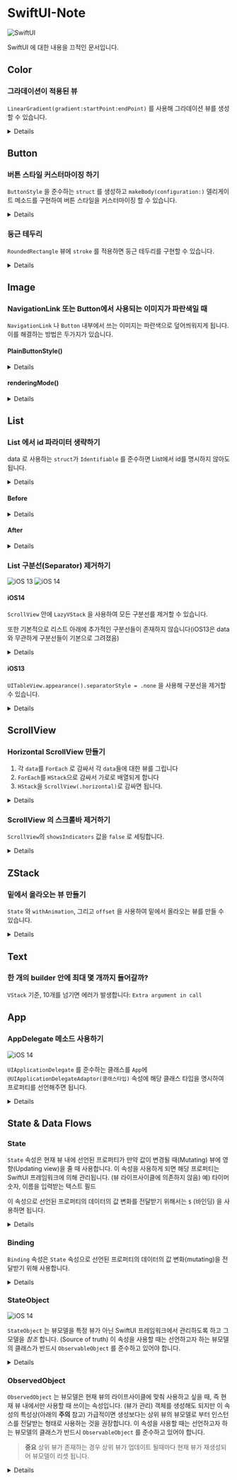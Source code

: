 # SwiftUI-Note

![SwiftUI](https://img.shields.io/badge/SwiftUI-blue?style=for-the-badge&logo=swift&logoColor=white)

SwiftUI 에 대한 내용을 끄적인 문서입니다.

## Color

### 그라데이션이 적용된 뷰

`LinearGradient(gradient:startPoint:endPoint)` 를 사용해 그라데이션 뷰를 생성할 수 있습니다.

<details>

```swift
LinearGradient(gradient: Gradient(colors: [.green, .purple]), 
               startPoint: .leading, 
               endPoint: .trailing)
```

</details>

## Button

### 버튼 스타일 커스터마이징 하기

`ButtonStyle` 을 준수하는 `struct` 를 생성하고 `makeBody(configuration:)` 델리게이트 메소드를 구현하여 버튼 스타일을 커스터마이징 할 수 있습니다.

<details>

```swift
// 배경에 그라데이션이 적용된 스타일
struct LinearGradientStyle: ButtonStyle {
 
    func makeBody(configuration: Self.Configuration) -> some View {
        configuration.label
            .foregroundColor(.white)
            .frame(minWidth: 0, maxWidth: .infinity)
            .padding()
            .background(
                LinearGradient(gradient: Gradient(colors: [.green, .purple]), startPoint: .leading, endPoint: .trailing)
            )
            .cornerRadius(40)
            .padding(.horizontal, 20)
    }
}
```

```swift
// 사용 예시
Button(action: ...) {
    ...
}
.buttonStyle(LinearGradientStyle())
```

</details>

### 둥근 테두리

`RoundedRectangle` 뷰에 `stroke` 를 적용하면 둥근 테두리를 구현할 수 있습니다.

<details>
  
  ```swift
  RoundedRectangle(cornerRadius: 28)
      .stroke(Color.red, lineWidth: 2)
  ```

</details>

## Image

### NavigationLink 또는 Button에서 사용되는 이미지가 파란색일 때

`NavigationLink` 나 `Button` 내부에서 쓰는 이미지는 파란색으로 덮어씌워지게 됩니다. 이를 해결하는 방법은 두가지가 있습니다.

#### PlainButtonStyle()

<details>

```swift
NavigationLink(destination: ...) {
    Image(...)
}
.buttonStyle(PlainButtonStyle())


Button(action: ...) {
    Image(...)
}
.buttonStyle(PlainButtonStyle())
```

</details>

#### renderingMode()

<details>

```swift
NavigationLink(destination: ...) {
    Image(...)
        .renderingMode(.original)
}
```

</details>


## List

### List 에서 id 파라미터 생략하기

data 로 사용하는 `struct`가 `Identifiable` 를 준수하면 List에서 id를 명시하지 않아도 됩니다.

<details>

```swift
struct Food: Identifiable {
    let id = UUID()
    ...
}
```

</details>

#### Before

<details>

```swift
List(foods, id: \.name) { ... }
```

</details>

#### After

<details>

```swift
List(foods) { ... }
```

</details>

### List 구분선(Separator) 제거하기

![iOS 13](https://img.shields.io/badge/iOS_13-999999?style=for-the-badge&logo=apple&logoColor=white)
![iOS 14](https://img.shields.io/badge/iOS_14-e4405f?style=for-the-badge&logo=apple&logoColor=white)

#### iOS14

`ScrollView` 안에 `LazyVStack` 을 사용하여 모든 구분선를 제거할 수 있습니다.

또한 기본적으로 리스트 아래에 추가적인 구분선들이 존재하지 않습니다(iOS13은 data와 무관하게 구분선들이 기본으로 그려졌음)

<details>
  
```swift
ScrollView {
    LazyVStack {
        ForEach(items) { item in
            ItemRow(item: item)
        }
    }
}
```

</details>

#### iOS13
`UITableView.appearance().separatorStyle = .none` 을 사용해 구분선을 제거할 수 있습니다.

<details>

```swift
// 1. onAppear에서 호출하기
List {
   ...
}
.onAppear {
   UITableView.appearance().separatorStyle = .none
}

// 2. init에서 호출하기
init() {
    UITableView.appearance().separatorStyle = .none
}
```

</details>

## ScrollView

### Horizontal ScrollView 만들기

1. 각 `data`를 `ForEach` 로 감싸서 각 `data`들에 대한 뷰를 그립니다
2. `ForEach`를 `HStack`으로 감싸서 가로로 배열되게 합니다
3. `HStack`을 `ScrollView(.horizontal)`로 감싸면 됩니다.

<details>

```swift
// 1. onAppear에서 호출하기
ScrollView(.horizontal) {
   HStack {
        ForEach(foods, id: \.name) { foods in
            Text(food.name)
        }
    }
}
```

</details>

### ScrollView 의 스크롤바 제거하기
`ScrollView`의 `showsIndicators` 값을 `false` 로 세팅합니다.

<details>
    
```swift
// 1. onAppear에서 호출하기
ScrollView(showsIndicators: false) {
   ...
}
```

</details>

## ZStack

### 밑에서 올라오는 뷰 만들기
`State` 와 `withAnimation`, 그리고 `offset` 을 사용하여 밑에서 올라오는 뷰를 만들 수 있습니다.

<details>
    
```swift
struct BelowView: View {
    @State var showingUpper: Bool = false   // 1. 뷰를 올릴지 내릴지 결정할 State 값 
    
    var body: some View {
        ZStack {
            Text("Show upper view")
                .onTapGesture {             // 2. "보여주기"를 탭했을 때 State 값을 true로 변경
                    withAnimation {
                        showingUpper = true
                    }
                }
            
            UpperView(showingUpper: $showingUpper)  // 3. 위로 올라올 뷰는 State 값을 바인딩
                // 4. 뷰 오프셋의 y값을 State 값에 따라 바뀌도로 함 (true이면 y = 0, false 이면 y = 스크린 높이)
                .offset(x: 0, y: showingUpper ? 0 : UIScreen.main.bounds.height)
        }
    }
}

struct UpperView: View {
    @Binding var showingUpper: Bool         // 5. (3)번에서 바인딩한 프로퍼티
    
    var body: some View {
        Text("Hide upper view")
            .onTapGesture {                 // 6. 바인딩 값을 false로 변경하여  (4)번의 오프셋 값으 변경
                withAnimation {
                    showingUpper = false
                }
            }
    }
}
```

</details>

## Text

### 한 개의 builder 안에 최대 몇 개까지 들어갈까?
`VStack` 기준, 10개를 넘기면 에러가 발생합니다: `Extra argument in call`

## App

### AppDelegate 메소드 사용하기

![iOS 14](https://img.shields.io/badge/iOS_14-e4405f?style=for-the-badge&logo=apple&logoColor=white)

`UIApplicationDelegate` 를 준수하는 클래스를 `App`에 `@UIApplicationDelegateAdaptor(클래스타입)` 속성에 해당 클래스 타입을 명시하여 프로퍼티를 선언해주면 됩니다.

<details>
  
  ```swift
  @UIApplicationDelegateAdaptor(AppDelegate.self) var appDelegate
  ```
  
  ```swift
  class AppDelegate: NSObject, UIApplicationDelegate {
      func application(..., didFinishLaunchingWithOptions...) {
          ...
      }
  }
  ```
  
</details>

## State & Data Flows

### State

`State` 속성은 현재 뷰 내에 선언된 프로퍼티가 만약 값이 변경될 때(Mutating) 뷰에 영향(Updating view)을 줄 때 사용합니다.
이 속성을 사용하게 되면 해당 프로퍼티는 SwiftUI 프레임워크에 의해 관리됩니다. (뷰 라이프사이클에 의존하지 않음)
예) 타이머 숫자, 이름을 입력받는 텍스트 필드

이 속성으로 선언된 프로퍼티의 데이터의 값 변화를 전달받기 위해서는 `$` (바인딩) 을 사용하면 됩니다.

<details>
  
  ```swift
  @State private var username: String = ""
  ```
  
  ```swift
  TextField("Enter your name", text: $username)
  ```
  
</details>

### Binding

`Binding` 속성은 `State` 속성으로 선언된 프로퍼티의 데이터의 값 변화(mutating)을 전달받기 위해 사용합니다.

<details>
  
  ```swift
  @Binding var username: String
  ```
  
  ```swift
  @State var username: String = ""
  
  var body: some View {
      ChildView(username: $username)
  }
  ```
  
</details>

### StateObject

![iOS 14](https://img.shields.io/badge/iOS_14-e4405f?style=for-the-badge&logo=apple&logoColor=white)

`StateObject` 는 뷰모델을 특정 뷰가 아닌 SwiftUI 프레임워크에서 관리하도록 하고 그 모델을 *참조* 합니다. (Source of truth)
이 속성을 사용할 때는 선언하고자 하는 뷰모델의 클래스가 반드시 `ObservableObject` 를 준수하고 있어야 합니다.

<details>
  
```swift
@StateObject private var data = ViewModel()
```

</details>

### ObservedObject

`ObservedObject` 는 뷰모델은 현재 뷰의 라이프사이클에 맞춰 사용하고 싶을 때, 즉 현재 뷰 내에서만 사용할 때 쓰이는 속성입니다. (뷰가 관리)
객체를 생성해도 되지만 이 속성의 특성상(아래의 **주의** 참고) 가급적이면 생성보다는 상위 뷰의 뷰모델로 부터 인스턴스를 전달받는 형태로 사용하는 것을 권장합니다.
이 속성을 사용할 때는 선언하고자 하는 뷰모델의 클래스가 반드시 `ObservableObject` 를 준수하고 있어야 합니다.

> **중요** 상위 뷰가 존재하는 경우 상위 뷰가 업데이트 될때마다 현재 뷰가 재생성되어 뷰모델이 리셋 됩니다.

<details>
  
  ```swift
  @ObservedObject var data: ViewModel
  ```
  
  ```swift
  @StateObject private var data = ViewModel()
  
  var body: some View {
      ChildView(data: data)
  }
  ```

</details>
